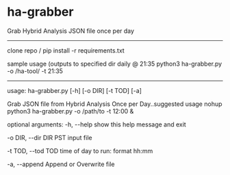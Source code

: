 # ha-grabber
Grab Hybrid Analysis JSON file once per day

----------------------------------------------

clone repo / pip install -r requirements.txt

sample usage (outputs to specified dir daily @ 21:35
python3 ha-grabber.py -o /ha-tool/ -t 21:35

------------------------------------

usage: ha-grabber.py [-h] [-o DIR] [-t TOD] [-a]


Grab JSON file from Hybrid Analysis Once per Day..suggested usage nohup
python3 ha-grabber.py -o /path/to -t 12:00 &

optional arguments:
  -h, --help         show this help message and exit

  -o DIR, --dir DIR  PST input file

  -t TOD, --tod TOD  time of day to run: format hh:mm

  -a, --append       Append or Overwrite file
